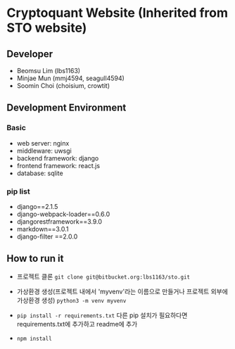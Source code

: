 # Cryptoquant Website (Inherited from STO website)
## Developer
* Beomsu Lim (lbs1163)
* Minjae Mun (mmj4594, seagull4594)
* Soomin Choi (choisium, crowtit)

## Development Environment
### Basic
* web server: nginx
* middleware: uwsgi
* backend framework: django
* frontend framework: react.js
* database: sqlite

### pip list
* django==2.1.5
* django-webpack-loader==0.6.0
* djangorestframework==3.9.0
* markdown==3.0.1
* django-filter ==2.0.0

## How to run it
* 프로젝트 클론
  `git clone git@bitbucket.org:lbs1163/sto.git`

* 가상환경 생성(프로젝트 내에서 'myvenv'라는 이름으로 만들거나 프로젝트 외부에 가상환경 생성)
  `python3 -m venv myvenv`

* `pip install -r requirements.txt`
  다른 pip 설치가 필요하다면 requirements.txt에 추가하고 readme에 추가

* `npm install`
